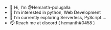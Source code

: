 - 👋 Hi, I’m @Hemanth-polugalla
- 👀 I’m interested in python, Web Development
- 🌱 I’m currently exploring Serverless, PyScript....
- 📫 Reach me at discord ( hemanth#0458 )

<!---
Hemanth-polugalla/Hemanth-polugalla is a ✨ special ✨ repository because its `README.md` (this file) appears on your GitHub profile.
You can click the Preview link to take a look at your changes.
--->
